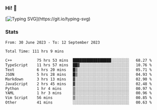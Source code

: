 ### Hi!  👋

[![Typing SVG](https://readme-typing-svg.herokuapp.com?font=Fira+Code&pause=1000&width=435&lines=Hello!+I'm+Texiwustion.)](https://git.io/typing-svg)

### Stats

<!--START_SECTION:waka-->

```txt
From: 30 June 2023 - To: 12 September 2023

Total Time: 111 hrs 9 mins

C++           75 hrs 53 mins  █████████████████░░░░░░░░   68.27 %
TypeScript    11 hrs 57 mins  ██▓░░░░░░░░░░░░░░░░░░░░░░   10.76 %
Text          6 hrs 20 mins   █▒░░░░░░░░░░░░░░░░░░░░░░░   05.71 %
JSON          5 hrs 28 mins   █▒░░░░░░░░░░░░░░░░░░░░░░░   04.93 %
Markdown      3 hrs 13 mins   ▓░░░░░░░░░░░░░░░░░░░░░░░░   02.90 %
JavaScript    2 hrs 45 mins   ▓░░░░░░░░░░░░░░░░░░░░░░░░   02.48 %
Python        1 hr 4 mins     ▒░░░░░░░░░░░░░░░░░░░░░░░░   00.97 %
YAML          1 hr 3 mins     ▒░░░░░░░░░░░░░░░░░░░░░░░░   00.96 %
Vim Script    56 mins         ▒░░░░░░░░░░░░░░░░░░░░░░░░   00.85 %
Other         41 mins         ░░░░░░░░░░░░░░░░░░░░░░░░░   00.63 %
```

<!--END_SECTION:waka-->
